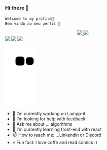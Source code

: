### Hi there 👋
	Welcome to my profile👋
	Bem vindo ao meu perfil 👋
<div align="center">
  <a href="https://github.com/judsoncabral">
  <img height="180em" src="https://github-readme-stats.vercel.app/api?username=judsoncabral&show_icons=true&theme=dracula&include_all_commits=true&count_private=true"/>
  <img height="180em" src="https://github-readme-stats.vercel.app/api/top-langs/?username=judsoncabral&layout=compact&langs_count=8&theme=dracula"/>
</div>
<div> 
    <a href="#" target="_blank"><img src="https://img.shields.io/badge/-Instagram-%23E4405F?style=for-the-badge&logo=instagram&logoColor=white" target="www.instagram.com/judsoncabral_"></a>
   <a href="#" target="_blank"><img src="https://img.shields.io/badge/Discord-7289DA?style=for-the-badge&logo=discord&logoColor=white" target="https://discordapp.com/users/273981330436390914"></a> 
    <a href="#" target="_blank"><img src="https://img.shields.io/badge/-LinkedIn-%230077B5?style=for-the-badge&logo=linkedin&logoColor=white" target="http://www.linkedin.com/in/judson-cabral-de-melo"></a> 
 </div>
	
![Snake animation](https://github.com/rafaballerini/rafaballerini/blob/output/github-contribution-grid-snake.svg)
  	
- 🔭 I’m currently working on Lampp-it
- 🤔 I’m looking for help with feedback
- 💬 Ask me about ... algorithms 
- 🌱 I’m currently learning front-end with react
- 📫 How to reach me: ...Linkendin or Discord 
- ⚡ Fun fact: I love coffe and read comics :) 
<!--
**judsoncabral/judsoncabral** is a ✨ _special_ ✨ repository because its `README.md` (this file) appears on your GitHub profile.

  <a href="#" target="_blank"><img src="https://img.shields.io/badge/YouTube-FF0000?style=for-the-badge&logo=youtube&logoColor=white" target="_blank"></a>
	<a href="#" target="_blank"><img src="https://img.shields.io/badge/Twitch-9146FF?style=for-the-badge&logo=twitch&logoColor=white" target="_blank"></a>
<a href = "#"><img src="https://img.shields.io/badge/-Gmail-%23333?style=for-the-badge&logo=gmail&logoColor=white" target="_blank"></a>


Here are some ideas to get you started:

- 🌱 I’m currently learning ...
- 👯 I’m looking to collaborate on ...


- 😄 Pronouns: ...
- ⚡ Fun fact: ...
-->
